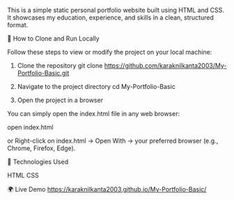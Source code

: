 This is a simple static personal portfolio website built using HTML and CSS.
It showcases my education, experience, and skills in a clean, structured format.

🚀 How to Clone and Run Locally

Follow these steps to view or modify the project on your local machine:

1. Clone the repository
git clone https://github.com/karaknilkanta2003/My-Portfolio-Basic.git

2. Navigate to the project directory
cd My-Portfolio-Basic

3. Open the project in a browser

You can simply open the index.html file in any web browser:

open index.html

or
Right-click on index.html → Open With → your preferred browser (e.g., Chrome, Firefox, Edge).

🧠 Technologies Used

HTML
CSS

🌍 Live Demo
https://karaknilkanta2003.github.io/My-Portfolio-Basic/